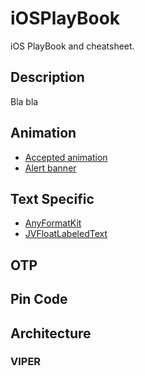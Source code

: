 # iOSPlayBook
iOS PlayBook and cheatsheet.

## Description

Bla bla

## Animation

* [Accepted animation](https://github.com/cocoatoucher/AIFlatSwitch)
* [Alert banner](https://github.com/Daltron/NotificationBanner)

## Text Specific 

* [AnyFormatKit](https://github.com/luximetr/AnyFormatKit)
* [JVFloatLabeledText](https://github.com/jverdi/JVFloatLabeledTextField)

## OTP

## Pin Code

## Architecture
### VIPER

